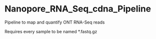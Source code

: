 # Nanopore_RNA_Seq_cdna_Pipeline

Pipeline to map and quantify ONT RNA-Seq reads

Requires every sample to be named *.fastq.gz
